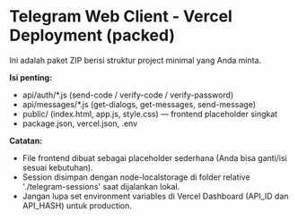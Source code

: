 # Telegram Web Client - Vercel Deployment (packed)

Ini adalah paket ZIP berisi struktur project minimal yang Anda minta.

**Isi penting:**
- api/auth/*.js  (send-code / verify-code / verify-password)
- api/messages/*.js (get-dialogs, get-messages, send-message)
- public/ (index.html, app.js, style.css) — frontend placeholder singkat
- package.json, vercel.json, .env

**Catatan:**
- File frontend dibuat sebagai placeholder sederhana (Anda bisa ganti/isi sesuai kebutuhan).
- Session disimpan dengan node-localstorage di folder relative './telegram-sessions' saat dijalankan lokal.
- Jangan lupa set environment variables di Vercel Dashboard (API_ID dan API_HASH) untuk production.

